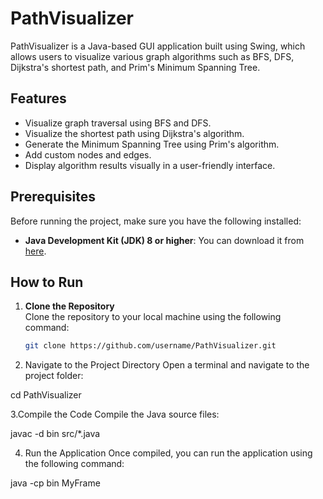 # PathVisualizer

PathVisualizer is a Java-based GUI application built using Swing, which allows users to visualize various graph algorithms such as BFS, DFS, Dijkstra's shortest path, and Prim's Minimum Spanning Tree.

## Features
- Visualize graph traversal using BFS and DFS.
- Visualize the shortest path using Dijkstra's algorithm.
- Generate the Minimum Spanning Tree using Prim's algorithm.
- Add custom nodes and edges.
- Display algorithm results visually in a user-friendly interface.

## Prerequisites
Before running the project, make sure you have the following installed:

- **Java Development Kit (JDK) 8 or higher**: You can download it from [here](https://www.oracle.com/java/technologies/javase-jdk8-downloads.html).

## How to Run

1. **Clone the Repository**  
   Clone the repository to your local machine using the following command:
   ```bash
   git clone https://github.com/username/PathVisualizer.git

2. Navigate to the Project Directory
Open a terminal and navigate to the project folder:

cd PathVisualizer

3.Compile the Code
Compile the Java source files:

javac -d bin src/*.java

4. Run the Application
Once compiled, you can run the application using the following command:

java -cp bin MyFrame
